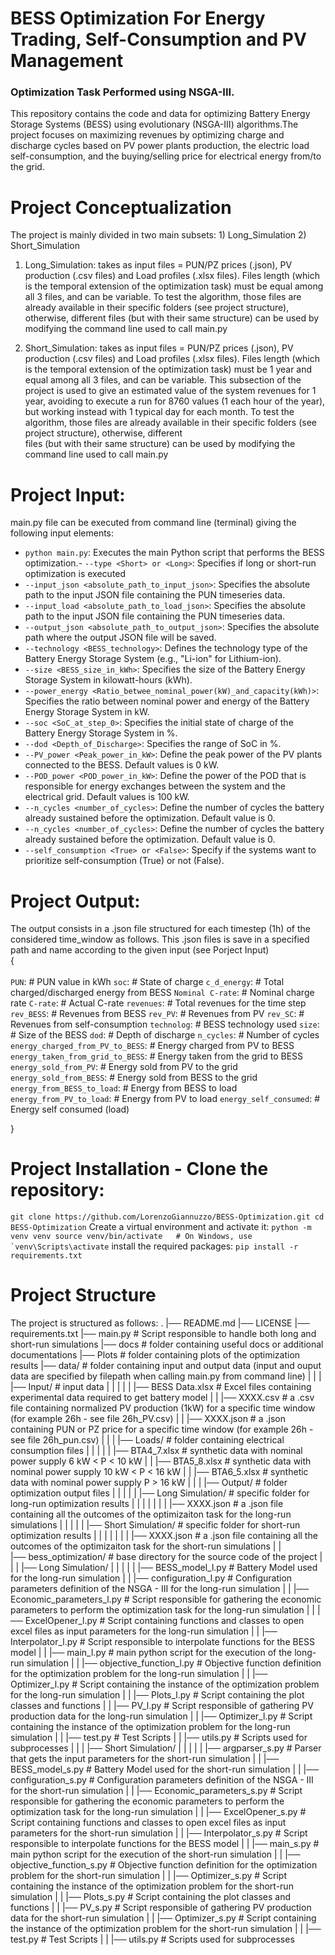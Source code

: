 # BESS Optimization For Energy Trading, Self-Consumption and PV Management
### Optimization Task Performed using NSGA-III.
This repository contains the code and data for optimizing Battery Energy Storage
Systems (BESS) using evolutionary (NSGA-III) algorithms.The project focuses on maximizing revenues
by optimizing charge and discharge cycles based on PV power plants production, the electric load
self-consumption, and the buying/selling price for electrical energy from/to the grid.

# Project Conceptualization
The project is mainly divided in two main subsets:
        1) Long_Simulation
        2) Short_Simulation

1) Long_Simulation: takes as input files = PUN/PZ prices (.json), PV production (.csv files) and 
Load profiles (.xlsx files). Files length (which is the temporal extension of the optimization 
task) must be equal among all 3 files, and can be variable. To test the algorithm, those files are
already available in their specific folders (see project structure),  otherwise, different files
(but with their same structure) can be used by modifying the command line used to call main.py

2) Short_Simulation: takes as input files = PUN/PZ prices (.json), PV production (.csv files)
and Load profiles (.xlsx files). Files length (which is the temporal extension of the optimization 
task) must be 1 year and equal among all 3 files, and can be variable. This subsection of the project
is used to give an estimated value of the system revenues for 1 year, avoiding to execute a run for 
8760 values (1 each hour of the year), but working instead with 1 typical day for each month. To test the algorithm, those files are already available in their specific folders (see project structure),  otherwise, different      
files (but with their same structure) can be used by modifying the command line used to call main.py

# Project Input:
main.py file can be executed from command line (terminal) giving the following input elements:
- `python main.py`: Executes the main Python script that performs the BESS optimization.- `--type <Short> or <Long>`: Specifies if long or short-run optimization is executed
- `--input_json <absolute_path_to_input_json>`: Specifies the absolute path to the input JSON file containing the PUN timeseries data.
- `--input_load <absolute_path_to_load_json>`: Specifies the absolute path to the input JSON file containing the PUN timeseries data.
- `--output_json <absolute_path_to_output_json>`: Specifies the absolute path where the output JSON file will be saved.
- `--technology <BESS_technology>`: Defines the technology type of the Battery Energy Storage System (e.g., "Li-ion" for Lithium-ion).
- `--size <BESS_size_in_kWh>`: Specifies the size of the Battery Energy Storage System in kilowatt-hours (kWh).
- `--power_energy <Ratio_betwee_nominal_power(kW)_and_capacity(kWh)>`: Specifies the ratio between nominal power and energy of the Battery Energy Storage System in kW.
- `--soc <SoC_at_step_0>`: Specifies the initial state of charge of the Battery Energy Storage System in %.
- `--dod <Depth_of_Discharge>`: Specifies the range of SoC in %.
- `--PV_power <Peak_power_in_kW>`: Define the peak power of the PV plants connected to the BESS. Default values is 0 kW. 
- `--POD_power <POD_power_in_kW>`: Define the power of the POD that is responsible for energy exchanges between the system and the electrical grid. Default values is 100 kW. 
- `--n_cycles <number_of_cycles>`: Define the number of cycles the battery already sustained before the optimization. Default value is 0. 
- `--n_cycles <number_of_cycles>`: Define the number of cycles the battery already sustained before the optimization. Default value is 0. 
- `--self_consumption <True> or <False>`: Specify if the systems want to prioritize self-consumption (True) or not (False). 

# Project Output:
The output consists in a .json file structured for each timestep (1h) of the considered time_window as follows. This .json files is save in a specified path and name according to the given input (see Porject Input)\
{\
\
            `PUN`:              # PUN value in kWh
            `soc`:              # State of charge
            `c_d_energy`:       # Total charged/discharged energy from BESS
            `Nominal C-rate`:   # Nominal charge rate
            `C-rate`:           # Actual C-rate
            `revenues`:         # Total revenues for the time step
            `rev_BESS`:         # Revenues from BESS
            `rev_PV`:           # Revenues from PV
            `rev_SC`:           # Revenues from self-consumption
            `technolog`:        # BESS technology used
            `size`:             # Size of the BESS
            `dod`:              # Depth of discharge
            `n_cycles`:         # Number of cycles
            `energy_charged_from_PV_to_BESS`:           # Energy charged from PV to BESS
            `energy_taken_from_grid_to_BESS`:           # Energy taken from the grid to BESS
            `energy_sold_from_PV`:                      # Energy sold from PV to the grid
            `energy_sold_from_BESS`:                    # Energy sold from BESS to the grid
            `energy_from_BESS_to_load`:                 # Energy from BESS to load
            `energy_from_PV_to_load`:                   # Energy from PV to load
            `energy_self_consumed`:                     # Energy self consumed (load)

}

# Project Installation - Clone the repository: 
``git clone https://github.com/LorenzoGiannuzzo/BESS-Optimization.git cd BESS-Optimization``
Create a virtual environment and activate it:
``python -m venv venv source venv/bin/activate   # On Windows, use `venv\Scripts\activate``
install the required packages:
`pip install -r requirements.txt`

# Project Structure
The project is structured as follows:
.
|── README.md
|── LICENSE
|── requirements.txt
|── main.py                     # Script responsible to handle both long and short-run simulations
|── docs                        # folder containing useful docs or additional documentations
|── Plots                       # folder containing plots of the optimization results
|── data/                       # folder containing input and output data (input and ouput data are specified by filepath when calling main.py from command line)
|   |
|   |── Input/                  # input data 
|   |   |
|   |   |── BESS Data.xlsx      # Excel files containing experimental data required to get battery model
|   |   |── XXXX.csv            # a .csv file containing normalized PV production (1kW) for a specific time window (for example 26h - see file 26h_PV.csv)
|   |   |── XXXX.json           # a .json containing PUN or PZ price for a specific time window (for example 26h - see file 26h_pun.csv)
|   |
|   |── Loads/                  # folder containing electrical consumption files
|   |   |
|   |   |── BTA4_7.xlsx         # synthetic data with nominal power supply 6 kW < P < 10 kW
|   |   |── BTA5_8.xlsx         # synthetic data with nominal power supply 10 kW < P < 16 kW
|   |   |── BTA6_5.xlsx         # synthetic data with nominal power supply P > 16 kW
|   |
|   |── Output/                 # folder optimization output files
|   |   |
|   |   |── Long Simulation/    # specific folder for long-run optimization results
|   |   |   |
|   |   |   |── XXXX.json       # a .json file containing all the outcomes of the optimizaiton task for the long-run simulations
|   |   |
|   |   |── Short Simulation/   # specific folder for short-run optimization results
|   |   |   |
|   |   |   |── XXXX.json       # a .json file containing all the outcomes of the optimizaiton task for the short-run simulations
|   |   
|── bess_optimization/          # base directory for the source code of the project
|   |
|   |── Long Simulation/
|   |   |
|   |   |── BESS_model_l.py     # Battery Model used for the long-run simulation
|   |   |── configuration_l.py  # Configuration parameters definition of the NSGA - III for the long-run simulation
|   |   |── Economic_parameters_l.py       # Script responsible for gathering the economic parameters to perform the optimization task for the long-run simulation
|   |   |── ExcelOpener_l.py    # Script containing functions and classes to open excel files as input parameters for the long-run simulation
|   |   |── Interpolator_l.py      # Script responsible to interpolate functions for the BESS model
|   |   |── main_l.py           # main python script for the execution of the long-run simulation
|   |   |── objective_function_l.py        # Objective function definition for the optimization problem for the long-run simulation
|   |   |── Optimizer_l.py      # Script containing the instance of the optimization problem for the long-run simulation
|   |   |── Plots_l.py          # Script containing the plot classes and functions
|   |   |── PV_l.py             # Script responsible of gathering PV production data for the long-run simulation
|   |   |── Optimizer_l.py      # Script containing the instance of the optimization problem for the long-run simulation
|   |   |── test.py             # Test Scripts 
|   |   |── utils.py            # Scripts used for subprocesses
|   |
|   |── Short Simulation/
|   |   |
|   |   |── argparser_s.py      # Parser that gets the input parameters for the short-run simulation
|   |   |── BESS_model_s.py     # Battery Model used for the short-run simulation
|   |   |── configuration_s.py  # Configuration parameters definition of the NSGA - III for the short-run simulation
|   |   |── Economic_parameters_s.py       # Script responsible for gathering the economic parameters to perform the optimization task for the long-run simulation
|   |   |── ExcelOpener_s.py    # Script containing functions and classes to open excel files as input parameters for the short-run simulation
|   |   |── Interpolator_s.py   # Script responsible to interpolate functions for the BESS model
|   |   |── main_s.py           # main python script for the execution of the short-run simulation
|   |   |── objective_function_s.py        # Objective function definition for the optimization problem for the short-run simulation
|   |   |── Optimizer_s.py      # Script containing the instance of the optimization problem for the short-run simulation
|   |   |── Plots_s.py          # Script containing the plot classes and functions
|   |   |── PV_s.py             # Script responsible of gathering PV production data for the short-run simulation
|   |   |── Optimizer_s.py      # Script containing the instance of the optimization problem for the short-run simulation
|   |   |── test.py             # Test Scripts 
|   |   |── utils.py            # Scripts used for subprocesses
